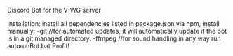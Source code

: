 Discord Bot for the V-WG server

Installation:
  install all dependencies listed in package.json via npm, 
  install manually:
    -git //for automated updates, it will automatically update if the bot is in a git managed directory.
    -ffmpeg //for sound handling in any way
  run autorunBot.bat
  Profit!
